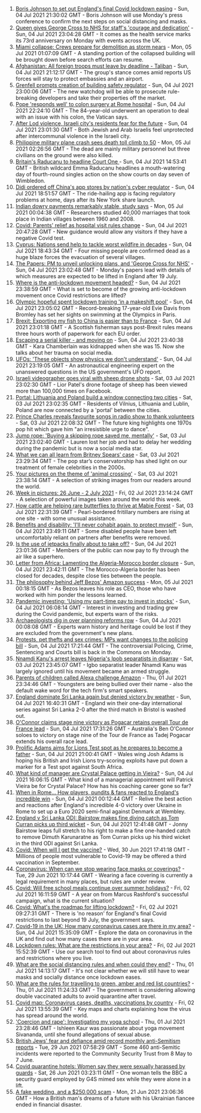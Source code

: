 1. [Boris Johnson to set out England's final Covid lockdown easing](https://www.bbc.co.uk/news/uk-57715496) - Sun, 04 Jul 2021 21:30:02 GMT - Boris Johnson will use Monday's press conference to confirm the next steps on social distancing and masks.
2. [Queen gives George Cross to NHS for staff's 'courage and dedication'](https://www.bbc.co.uk/news/uk-57714088) - Sun, 04 Jul 2021 23:04:28 GMT - It comes as the health service marks its 73rd anniversary on Monday with events across the UK.
3. [Miami collapse: Crews prepare for demolition as storm nears](https://www.bbc.co.uk/news/world-us-canada-57710766) - Mon, 05 Jul 2021 01:07:09 GMT - A standing portion of the collapsed building will be brought down before search efforts can resume.
4. [Afghanistan: All foreign troops must leave by deadline - Taliban](https://www.bbc.co.uk/news/world-asia-57714808) - Sun, 04 Jul 2021 21:12:17 GMT - The group's stance comes amid reports US forces will stay to protect embassies and an airport.
5. [Grenfell prompts creation of building safety regulator](https://www.bbc.co.uk/news/business-57716130) - Sun, 04 Jul 2021 23:00:06 GMT - The new watchdog will be able to prosecute rule-breaking developers and take their properties off the market.
6. [Pope 'responds well' to colon surgery at Rome hospital](https://www.bbc.co.uk/news/world-europe-57714250) - Sun, 04 Jul 2021 22:24:10 GMT - The 84-year-old underwent an operation to deal with an issue with his colon, the Vatican says.
7. [After Lod violence, Israeli city's residents fear for the future](https://www.bbc.co.uk/news/world-middle-east-57698950) - Sun, 04 Jul 2021 23:01:30 GMT - Both Jewish and Arab Israelis feel unprotected after intercommunal violence in the Israeli city.
8. [Philippine military plane crash sees death toll climb to 50](https://www.bbc.co.uk/news/world-asia-57711597) - Mon, 05 Jul 2021 02:26:56 GMT - The dead are mainly military personnel but three civilians on the ground were also killed.
9. [Britain's Raducanu to headline Court One ](https://www.bbc.co.uk/sport/tennis/57712820) - Sun, 04 Jul 2021 14:53:41 GMT - British wildcard Emma Raducanu headlines a mouth-watering day of fourth-round singles action on the show courts on day seven of Wimbledon.
10. [Didi ordered off China's app stores by nation's cyber regulator](https://www.bbc.co.uk/news/business-57716131) - Sun, 04 Jul 2021 18:51:57 GMT - The ride-hailing app is facing regulatory problems at home, days after its New York share launch.
11. [Indian dowry payments remarkably stable, study says](https://www.bbc.co.uk/news/world-asia-india-57677253) - Mon, 05 Jul 2021 00:04:38 GMT - Researchers studied 40,000 marriages that took place in Indian villages between 1960 and 2008.
12. [Covid: Parents' relief as hospital visit rules change](https://www.bbc.co.uk/news/uk-wales-57696170) - Sun, 04 Jul 2021 20:47:28 GMT - New guidance would allow any visitors if they have a negative Covid test.
13. [Cyprus: Nations send help to tackle worst wildfire in decades](https://www.bbc.co.uk/news/world-europe-57710048) - Sun, 04 Jul 2021 18:43:34 GMT - Four missing people are confirmed dead as a huge blaze forces the evacuation of several villages.
14. [The Papers: PM to unveil unlocking plans, and 'George Cross for NHS'](https://www.bbc.co.uk/news/blogs-the-papers-57716634) - Sun, 04 Jul 2021 23:02:48 GMT - Monday's papers lead with details of which measures are expected to be lifted in England after 19 July.
15. [Where is the anti-lockdown movement headed?](https://www.bbc.co.uk/news/uk-57702177) - Sun, 04 Jul 2021 23:38:59 GMT - What is set to become of the growing anti-lockdown movement once Covid restrictions are lifted?
16. [Olympic hopeful spent lockdown training 'in a makeshift pool'](https://www.bbc.co.uk/news/uk-england-london-57672878) - Sun, 04 Jul 2021 23:05:02 GMT - Record-breaking 17-year-old Evie Davis from Bromley has set her sights on swimming at the Olympics in Paris.
17. [Brexit: Exporting my fish to China is easier than to France](https://www.bbc.co.uk/news/uk-57696461) - Sun, 04 Jul 2021 23:01:18 GMT - A Scottish fisherman says post-Brexit rules means three hours worth of paperwork for each EU order.
18. [Escaping a serial killer - and moving on](https://www.bbc.co.uk/news/newsbeat-57657820) - Sun, 04 Jul 2021 23:40:38 GMT - Kara Chamberlain was kidnapped when she was 15. Now she talks about her trauma on social media.
19. [UFOs: 'These objects show physics we don't understand'](https://www.bbc.co.uk/news/world-us-canada-57698819) - Sun, 04 Jul 2021 23:19:05 GMT - An astronautical engineering expert on the unanswered questions in the US government's UFO report.
20. [Israeli videographer goes viral with sheep drone shots](https://www.bbc.co.uk/news/world-middle-east-57690125) - Sat, 03 Jul 2021 23:02:30 GMT - Lior Patel's drone footage of sheep has been viewed more than 100,000 times on Facebook.
21. [Portal: Lithuania and Poland build a window connecting two cities](https://www.bbc.co.uk/news/world-europe-57694055) - Sat, 03 Jul 2021 23:02:35 GMT - Residents of Vilnius, Lithuania and Lublin, Poland are now connected by a 'portal' between the cities.
22. [Prince Charles reveals favourite songs in radio show to thank volunteers](https://www.bbc.co.uk/news/uk-57709443) - Sat, 03 Jul 2021 22:08:32 GMT - The future king highlights one 1970s pop hit which gave him "an irresistible urge to dance".
23. [Jump rope: 'Buying a skipping rope saved me, mentally'](https://www.bbc.co.uk/news/uk-england-beds-bucks-herts-57616953) - Sat, 03 Jul 2021 23:02:40 GMT - Lauren lost her job and had to delay her wedding during the pandemic but is now a social media star.
24. [What we can all learn from Britney Spears’ case](https://www.bbc.co.uk/news/world-us-canada-57698820) - Sat, 03 Jul 2021 23:29:34 GMT - The pop star’s conservatorship has shed light on our treatment of female celebrities in the 2000s.
25. [Your pictures on the theme of 'animal crossing'](https://www.bbc.co.uk/news/in-pictures-57695724) - Sat, 03 Jul 2021 23:38:14 GMT - A selection of striking images from our readers around the world.
26. [Week in pictures: 26 June - 2 July 2021](https://www.bbc.co.uk/news/in-pictures-57680063) - Fri, 02 Jul 2021 23:14:24 GMT - A selection of powerful images taken around the world this week.
27. [How cattle are helping rare butterflies to thrive at Mabie Forest](https://www.bbc.co.uk/news/uk-scotland-south-scotland-57636202) - Sat, 03 Jul 2021 22:31:39 GMT - Pearl-bordered fritillary numbers are rising at one site - with some unusual assistance.
28. [Benefits and disability: 'I'll never cohabit again, to protect myself'](https://www.bbc.co.uk/news/disability-57482418) - Sun, 04 Jul 2021 23:49:11 GMT - Some disabled people have been left uncomfortably reliant on partners after benefits were removed.
29. [Is the use of jetpacks finally about to take off?](https://www.bbc.co.uk/news/business-57652297) - Sun, 04 Jul 2021 23:01:36 GMT - Members of the public can now pay to fly through the air like a superhero.
30. [Letter from Africa: Lamenting the Algeria-Morocco border closure](https://www.bbc.co.uk/news/world-africa-57467644) - Sun, 04 Jul 2021 23:42:11 GMT - The Morocco-Algeria border has been closed for decades, despite close ties between the people.
31. [The philosophy behind Jeff Bezos' Amazon success](https://www.bbc.co.uk/news/technology-57704479) - Mon, 05 Jul 2021 00:18:15 GMT - As Bezos leaves his role as CEO, those who have worked with him ponder the lessons learned.
32. [Pandemic investing: 'Using my part-time pay to invest in stocks'](https://www.bbc.co.uk/news/uk-wales-57499560) - Sun, 04 Jul 2021 06:08:14 GMT - Interest in investing and trading grew during the Covid pandemic, but experts warn of the risks.
33. [Archaeologists dig in over planning reforms row](https://www.bbc.co.uk/news/uk-57334928) - Sun, 04 Jul 2021 00:08:08 GMT - Experts warn history and heritage could be lost if they are excluded from the government's new plans.
34. [Protests, pet thefts and sex crimes: MPs want changes to the policing bill](https://www.bbc.co.uk/news/uk-politics-57680917) - Sun, 04 Jul 2021 17:21:44 GMT - The controversial Policing, Crime, Sentencing and Courts bill is back in the Commons on Monday.
35. [Nnamdi Kanu's arrest leaves Nigeria's Ipob separatists in disarray](https://www.bbc.co.uk/news/world-africa-57693863) - Sat, 03 Jul 2021 23:45:07 GMT - Igbo separatist leader Nnamdi Kanu was largely ignored until his movement became an armed struggle.
36. [Parents of children called Alexa challenge Amazon](https://www.bbc.co.uk/news/technology-57680173) - Thu, 01 Jul 2021 23:34:46 GMT - Youngsters are being bullied over their name - also the default wake word for the tech firm's smart speakers.
37. [England dominate Sri Lanka again but denied victory by weather](https://www.bbc.co.uk/sport/cricket/57714068) - Sun, 04 Jul 2021 16:40:31 GMT - England win their one-day international series against Sri Lanka 2-0 after the third match in Bristol is washed out.
38. [O'Connor claims stage nine victory as Pogacar retains overall Tour de France lead](https://www.bbc.co.uk/sport/cycling/57715019) - Sun, 04 Jul 2021 17:31:26 GMT - Australia's Ben O'Connor soloes to victory on stage nine of the Tour de France as Tadej Pogacar extends his overall race lead.
39. [Prolific Adams aims for Lions Test spot as he prepares to become a father](https://www.bbc.co.uk/sport/rugby-union/57713504) - Sun, 04 Jul 2021 21:00:41 GMT - Wales wing Josh Adams is hoping his British and Irish Lions try-scoring exploits have put down a marker for a Test spot against South Africa.
40. [What kind of manager are Crystal Palace getting in Vieira?](https://www.bbc.co.uk/sport/football/57680269) - Sun, 04 Jul 2021 16:06:15 GMT - What kind of a managerial appointment will Patrick Vieira be for Crystal Palace? How has his coaching career gone so far?
41. [When in Rome... How players, pundits & fans reacted to England's incredible win](https://www.bbc.co.uk/sport/av/football/57710626) - Sun, 04 Jul 2021 00:12:44 GMT - Relive the best action and reactions after England's incredible 4-0 victory over Ukraine in Rome to set up a Euro 2020 semi-final against Denmark at Wembley.
42. [England v Sri Lanka ODI: Bairstow makes fine diving catch as Tom Curran picks up third wicket](https://www.bbc.co.uk/sport/av/cricket/57714379) - Sun, 04 Jul 2021 12:41:48 GMT - Jonny Bairstow leaps full stretch to his right to make a fine one-handed catch to remove Dimuth Karunaratne as Tom Curran picks up his third wicket in the third ODI against Sri Lanka.
43. [Covid: When will I get the vaccine?](https://www.bbc.co.uk/news/health-55045639) - Wed, 30 Jun 2021 17:41:18 GMT - Millions of people most vulnerable to Covid-19 may be offered a third vaccination in September.
44. [Coronavirus: When can we stop wearing face masks or coverings?](https://www.bbc.co.uk/news/health-51205344) - Tue, 29 Jun 2021 10:17:44 GMT - Wearing a face covering is currently a legal requirement in many places, but rules are under review.
45. [Covid: Will free school meals continue over summer holidays?](https://www.bbc.co.uk/news/explainers-53053337) - Fri, 02 Jul 2021 16:11:59 GMT - A year on from Marcus Rashford's successful campaign, what is the current situation?
46. [Covid: What's the roadmap for lifting lockdown?](https://www.bbc.co.uk/news/explainers-52530518) - Fri, 02 Jul 2021 09:27:31 GMT - There is 'no reason' for England's final Covid restrictions to last beyond 19 July, the government says.
47. [Covid-19 in the UK: How many coronavirus cases are there in my area?](https://www.bbc.co.uk/news/uk-51768274) - Sun, 04 Jul 2021 15:35:09 GMT - Explore the data on coronavirus in the UK and find out how many cases there are in your area.
48. [Lockdown rules: What are the restrictions in your area?](https://www.bbc.co.uk/news/uk-54373904) - Fri, 02 Jul 2021 15:52:39 GMT - Use our search tool to find out about coronavirus rules and restrictions where you live.
49. [What are the social distancing rules and when could they end?](https://www.bbc.co.uk/news/uk-51506729) - Thu, 01 Jul 2021 14:13:17 GMT - It's not clear whether we will still have to wear masks and socially distance once lockdown eases.
50. [What are the rules for travelling to green, amber and red list countries?](https://www.bbc.co.uk/news/explainers-52544307) - Thu, 01 Jul 2021 11:24:33 GMT - The government is considering allowing double vaccinated adults to avoid quarantine after travel.
51. [Covid map: Coronavirus cases, deaths, vaccinations by country](https://www.bbc.co.uk/news/world-51235105) - Fri, 02 Jul 2021 13:55:39 GMT - Key maps and charts explaining how the virus has spread around the world.
52. ['Coercion and rape': Investigating my yoga school](https://www.bbc.co.uk/news/world-asia-india-57400014) - Thu, 01 Jul 2021 23:28:46 GMT - Ishleen Kaur was passionate about yoga movement Sivananda, until she found allegations of sexual abuse.
53. [British Jews' fear and defiance amid record monthly anti-Semitism reports](https://www.bbc.co.uk/news/uk-57339266) - Tue, 29 Jun 2021 07:58:29 GMT - Some 460 anti-Semitic incidents were reported to the Community Security Trust from 8 May to 7 June.
54. [Covid quarantine hotels: Women say they were sexually harassed by guards](https://www.bbc.co.uk/news/stories-57609164) - Sat, 26 Jun 2021 03:23:11 GMT - One woman tells the BBC a security guard employed by G4S mimed sex while they were alone in a lift.
55. [A fake wedding, and a $250,000 scam](https://www.bbc.co.uk/news/world-europe-57358241) - Mon, 21 Jun 2021 23:06:36 GMT - How a British man's dreams of a future with his Ukrainian fiancee ended in financial disaster.
